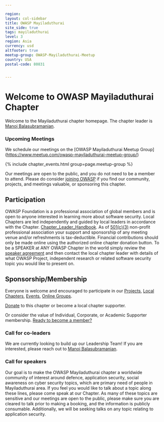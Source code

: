 ```yaml
---

region: 
layout: col-sidebar
title: OWASP Mayiladuthurai
site_side: true
tags: mayiladuthurai
level: 3
region: Asia
currency: usd
altfooter: true
meetup-group: OWASP-Mayiladuthurai-Meetup
country: USA
postal-code: 80831


---
```


# Welcome to OWASP Mayiladuthurai Chapter

Welcome to the Mayiladuthurai chapter homepage. The chapter leader is [Manoj Balasubramanian](mailto:manoj.balasubramanian@owasp.org).

### Upcoming Meetings

We schedule our meetings on the [OWASP Mayiladuthurai Meetup Group] (https://www.meetup.com/owasp-mayiladuthurai-meetup-group/)

{% include chapter_events.html group=page.meetup-group %}

Our meetings are open to the public, and you do not need to be a member to attend. Please do consider [joining OWASP](https://owasp.org/membership/) if you find our community, projects, and meetings valuable, or sponsoring this chapter.

## Participation

OWASP Foundation is a professional association of global members and is open to anyone
interested in learning more about software security. Local Chapters are led independently and guided by local leaders in accordance with the Chapter. [Chapter_Leader_Handbook](https://www.owasp.org/index.php/Chapter_Leader_Handbook).
As of [501(c)(3)](https://www.owasp.org/index.php/About_OWASP) non-profit
professional association your support and sponsorship of any meeting
venue and/or refreshments is tax-deductible. Financial contributions
should only be made online using the authorized online chapter donation
button. To be a SPEAKER at ANY OWASP Chapter in the world simply review
the [speaker
agreement](https://www.owasp.org/index.php/Speaker_Agreement) and then
contact the local chapter leader with details of what OWASP Project,
independent research or related software security topic you would like
to present on.

## Sponsorship/Membership
Everyone is welcome and encouraged to participate in our [Projects](https://owasp.org/projects/), [Local Chapters](/chapters), [Events](https://owasp.org/events/), [Online Groups](https://groups.google.com/a/owasp.com/).

[Donate](https://owasp.org/donate/?reponame=www-chapter-mayiladuthurai&title=OWASP+Mayiladuthurai)
to this chapter or become a local chapter supporter.

Or consider the value of Individual, Corporate, or Academic Supporter
membership. [Ready to become a member?](https://owasp.org/membership/)


### Call for co-leaders

We are currently looking to build up our Leadership Team! If you are interested, please reach out to [Manoj Balasubramanian](mailto:manoj.balasubramanian@owasp.org).


### Call for speakers

Our goal is to make the OWASP Mayiladuthurai chapter a worldwide community of interest around defence, application security, social awareness on cyber security topics, which are primary need of people in Mayiladuthurai area. If you feel you would like to talk about a topic along these lines, please come speak at our Chapter. As many of these topics are sensitive and our meetings are open to the public, please make sure you are cleared to talk prior to making a booking, and the information is publicly consumable. Additionally, we will be seeking talks on any topic relating to application security.

